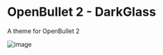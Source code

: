 # OpenBullet 2 - DarkGlass
A theme for OpenBullet 2


![image](https://user-images.githubusercontent.com/50058811/110966146-a8ac6680-835d-11eb-844d-e9bcc11a677b.png)
